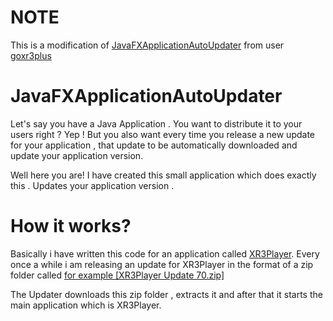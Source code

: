 # NOTE
This is a modification of [JavaFXApplicationAutoUpdater](https://github.com/goxr3plus/JavaFXApplicationAutoUpdater) from user [goxr3plus](https://github.com/goxr3plus)



# JavaFXApplicationAutoUpdater

  Let's say you have a Java Application . You want to distribute it to your users right ? Yep !
  But you also want every time you release a new update for your application , that update to be automatically downloaded and update your application version.

  Well here you are! I have created this small application which does exactly this . Updates your application version .

 

# How it works?

 Basically i have written this code for an application called [XR3Player](https://github.com/goxr3plus/XR3Player).
 Every once a while i am releasing an update for XR3Player in the format of a zip folder called [for example [XR3Player Update 70.zip]](https://github.com/goxr3plus/XR3Player/releases)

 The Updater downloads this zip folder , extracts it and after that it starts the main application which is XR3Player.
